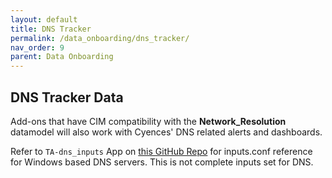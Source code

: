 ```yaml
---
layout: default
title: DNS Tracker
permalink: /data_onboarding/dns_tracker/
nav_order: 9
parent: Data Onboarding
---
```


## **DNS Tracker Data**

Add-ons that have CIM compatibility with the **Network_Resolution** datamodel will also work with Cyences' DNS related alerts and dashboards.

Refer to `TA-dns_inputs` App on [this GitHub Repo](https://github.com/CrossRealms/Windows-Input-Apps) for inputs.conf reference for Windows based DNS servers. This is not complete inputs set for DNS.
